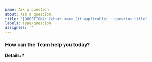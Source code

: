 ```yaml
---
name: Ask a question
about: Ask a question.
title: "[QUESTION]: [chart name (if applicable)]: question title"
labels: type/question
assignees: ''
---
```

<!--
Copyright (c) 2020 Dell Inc., or its subsidiaries. All Rights Reserved.

Licensed under the Apache License, Version 2.0 (the "License");
you may not use this file except in compliance with the License.
You may obtain a copy of the License at

    http://www.apache.org/licenses/LICENSE-2.0
-->
### How can the Team help you today?

**Details: ?**
